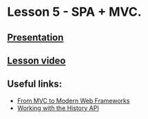 # Lesson 5 - SPA + MVC.

<!-- ## [Home Work]()  
  
**Deadline: TBD**   -->

## [Presentation](https://slides.com/aleh_lipski/deck-d202c7)
## [Lesson video]()

## Useful links:
* [From MVC to Modern Web Frameworks](https://medium.com/hackernoon/from-mvc-to-modern-web-frameworks-8067ec9dee65)  
* [Working with the History API](https://developer.mozilla.org/en-US/docs/Web/API/History_API/Working_with_the_History_API)
<!-- * [Observer pattern](https://refactoring.guru/design-patterns/observer) -->